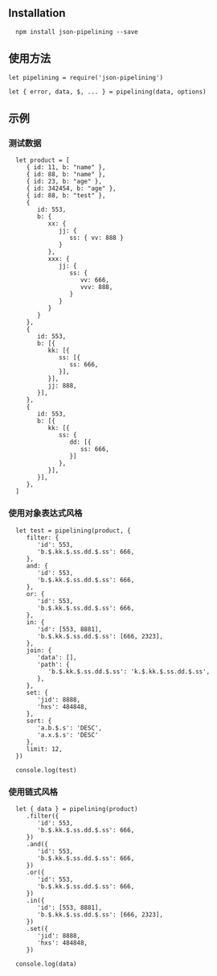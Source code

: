 ## Installation

      npm install json-pipelining --save

## 使用方法

    let pipelining = require('json-pipelining')
    
    let { error, data, $, ... } = pipelining(data, options)

## 示例

### 测试数据

      let product = [
         { id: 11, b: "name" },
         { id: 88, b: "name" },
         { id: 23, b: "age" },
         { id: 342454, b: "age" },
         { id: 88, b: "test" },
         {
            id: 553,
            b: {
               xx: {
                  jj: {
                     ss: { vv: 888 }
                  }
               },
               xxx: {
                  jj: {
                     ss: {
                        vv: 666,
                        vvv: 888,
                     }
                  }
               }
            }
         },
         {
            id: 553,
            b: [{
               kk: [{
                  ss: [{
                     ss: 666,
                  }],
               }],
               jj: 888,
            }],
         },
         {
            id: 553,
            b: [{
               kk: [{
                  ss: {
                     dd: [{
                        ss: 666,
                     }]
                  },
               }],
            }],
         },
      ]

### 使用对象表达式风格

      let test = pipelining(product, {
         filter: {
            'id': 553,
            'b.$.kk.$.ss.dd.$.ss': 666,
         },
         and: {
            'id': 553,
            'b.$.kk.$.ss.dd.$.ss': 666,
         },
         or: {
            'id': 553,
            'b.$.kk.$.ss.dd.$.ss': 666,
         },
         in: {
            'id': [553, 8881],
            'b.$.kk.$.ss.dd.$.ss': [666, 2323],
         },
         join: {
            'data': [],
            'path': {
               'b.$.kk.$.ss.dd.$.ss': 'k.$.kk.$.ss.dd.$.ss',
            },
         },
         set: {
            'jid': 8888,
            'hxs': 484848,
         },
         sort: {
            'a.b.$.s': 'DESC',
            'a.x.$.s': 'DESC'
         },
         limit: 12,
      })

      console.log(test)

### 使用链式风格

      let { data } = pipelining(product)
         .filter({
            'id': 553,
            'b.$.kk.$.ss.dd.$.ss': 666,
         })
         .and({
            'id': 553,
            'b.$.kk.$.ss.dd.$.ss': 666,
         })
         .or({
            'id': 553,
            'b.$.kk.$.ss.dd.$.ss': 666,
         })
         .in({
            'id': [553, 8881],
            'b.$.kk.$.ss.dd.$.ss': [666, 2323],
         })
         .set({
            'jid': 8888,
            'hxs': 484848,
         })

      console.log(data)

